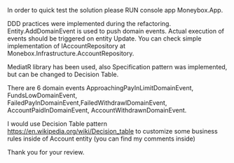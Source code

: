 In order to quick test the solution please RUN console app Moneybox.App.

DDD practices were implemented during the refactoring.
Entity.AddDomainEvent is used to push domain events. Actual execution of events should be triggered on entity Update. You can check simple implementation of IAccountRepository at Monebox.Infrastructure.AccountRepository.

MediatR library has been used, also Specification pattern was implemented, but can be changed to Decision Table.

There are 6 domain events ApproachingPayInLimitDomainEvent, FundsLowDomainEvent, FailedPayInDomainEvent,FailedWithdrawlDomainEvent, AccountPaidInDomainEvent, AccountWithdrawnDomainEvent.

I would use Decision Table pattern https://en.wikipedia.org/wiki/Decision_table to customize some business rules inside of Account entity (you can find my comments inside)


Thank you for your review.

